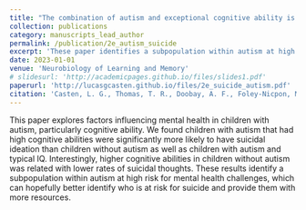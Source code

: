 ```yaml
---
title: "The combination of autism and exceptional cognitive ability is associated with suicidal ideation"
collection: publications
category: manuscripts_lead_author
permalink: /publication/2e_autism_suicide
excerpt: 'These paper identifies a subpopulation within autism at high risk for mental health challenges, which could be used to better allocate resources for individuals at highest risk for suicide.'
date: 2023-01-01
venue: 'Neurobiology of Learning and Memory'
# slidesurl: 'http://academicpages.github.io/files/slides1.pdf'
paperurl: 'http://lucasgcasten.github.io/files/2e_suicide_autism.pdf'
citation: 'Casten, L. G., Thomas, T. R., Doobay, A. F., Foley-Nicpon, M., Kramer, S., Nickl-Jockschat, T., Abel, T., Assouline, S., & Michaelson, J. J. (2023). The combination of autism and exceptional cognitive ability is associated with suicidal ideation. Neurobiology of learning and memory, 197, 107698. https://doi.org/10.1016/j.nlm.2022.107698'
---
```


This paper explores factors influencing mental health in children with autism, particularly cognitive ability. We found children with autism that had high cognitive abilities were significantly more likely to have suicidal ideation than children without autism as well as children with autism and typical IQ. Interestingly, higher cognitive abilities in children without autism was related with lower rates of suicidal thoughts. These results identify a subpopulation within autism at high risk for mental health challenges, which can hopefully better identify who is at risk for suicide and provide them with more resources.